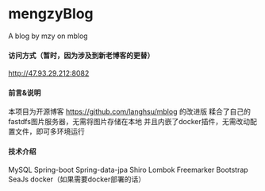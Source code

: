 # mengzyBlog
A blog by mzy on mblog

#### 访问方式（暂时，因为涉及到新老博客的更替）
http://47.93.29.212:8082

#### 前言&说明

本项目为开源博客 https://github.com/langhsu/mblog 的改进版
糅合了自己的fastdfs图片服务器，无需将图片存储在本地
并且内嵌了docker插件，无需改动配置文件，即可多环境运行

#### 技术介绍

MySQL
Spring-boot
Spring-data-jpa
Shiro
Lombok
Freemarker
Bootstrap
SeaJs
docker（如果需要docker部署的话）
